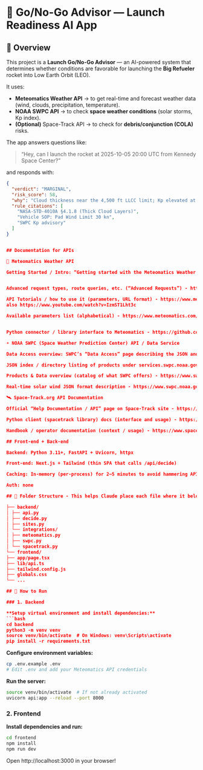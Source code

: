 # 🚀 Go/No-Go Advisor — Launch Readiness AI App

## 🧠 Overview
This project is a **Launch Go/No-Go Advisor** — an AI-powered system that determines whether conditions are favorable for launching the **Big Refueler** rocket into Low Earth Orbit (LEO).

It uses:
- **Meteomatics Weather API** → to get real-time and forecast weather data (wind, clouds, precipitation, temperature).  
- **NOAA SWPC API** → to check **space weather conditions** (solar storms, Kp index).  
- **(Optional)** Space-Track API → to check for **debris/conjunction (COLA)** risks.  

The app answers questions like:
> “Hey, can I launch the rocket at 2025-10-05 20:00 UTC from Kennedy Space Center?”

and responds with:
```json
{
  "verdict": "MARGINAL",
  "risk_score": 58,
  "why": "Cloud thickness near the 4,500 ft LLCC limit; Kp elevated at 6...",
  "rule_citations": [
    "NASA-STD-4010A §4.1.8 (Thick Cloud Layers)",
    "Vehicle SOP: Pad Wind Limit 30 kn",
    "SWPC Kp advisory"
  ]
}


## Documentation for APIs

📡 Meteomatics Weather API

Getting Started / Intro: “Getting started with the Meteomatics Weather API” — REST usage, examples, etc. - https://www.meteomatics.com/en/api/getting-started/?utm_source=chatgpt.com


Advanced request types, route queries, etc. (“Advanced Requests”) - https://www.meteomatics.com/en/api/request/advanced-requests/?utm_source=chatgpt.com

API Tutorials / how to use it (parameters, URL format) - https://www.meteomatics.com/en/api/api-tutorials/?utm_source=chatgpt.com 
also https://www.youtube.com/watch?v=IzmST1Lht3c

Available parameters list (alphabetical) - https://www.meteomatics.com/en/api/available-parameters/alphabetic-list/?utm_source=chatgpt.com


Python connector / library interface to Meteomatics - https://github.com/meteomatics/python-connector-api?utm_source=chatgpt.com

☀️ NOAA SWPC (Space Weather Prediction Center) API / Data Service

Data Access overview: SWPC’s “Data Access” page describing the JSON and product service endpoints - https://www.swpc.noaa.gov/content/data-access?utm_source=chatgpt.com

JSON index / directory listing of products under services.swpc.noaa.gov/json/ - https://services.swpc.noaa.gov/json/?utm_source=chatgpt.com

Products & Data overview (catalog of what SWPC offers) - https://www.swpc.noaa.gov/products-and-data?utm_source=chatgpt.com

Real-time solar wind JSON format description - https://www.swpc.noaa.gov/products/real-time-solar-wind?utm_source=chatgpt.com

🛰️ Space-Track.org API Documentation

Official “Help Documentation / API” page on Space-Track site - https://www.space-track.org/documentation?utm_source=chatgpt.com

Python client (spacetrack library) docs (interface and usage) - https://spacetrack.readthedocs.io/en/stable/?utm_source=chatgpt.com

Handbook / operator documentation (context / usage) - https://www.space-track.org/documents/Spacetrack_Handbook_for_Operators.pdf?utm_source=chatgpt.com

## Front-end + Back-end

Backend: Python 3.11+, FastAPI + Uvicorn, httpx

Front-end: Next.js + Tailwind (thin SPA that calls /api/decide)

Caching: In-memory (per-process) for 2–5 minutes to avoid hammering APIs

Auth: none

## 📁 Folder Structure - This helps Claude place each file where it belongs.

├── backend/
│ ├── api.py
│ ├── decide.py
│ ├── sites.py
│ └── integrations/
│ ├── meteomatics.py
│ ├── swpc.py
│ └── spacetrack.py
└── frontend/
├── app/page.tsx
├── lib/api.ts
├── tailwind.config.js
├── globals.css
└── ...

## 🧩 How to Run

### 1. Backend

**Setup virtual environment and install dependencies:**
```bash
cd backend
python3 -m venv venv
source venv/bin/activate  # On Windows: venv\Scripts\activate
pip install -r requirements.txt
```

**Configure environment variables:**
```bash
cp .env.example .env
# Edit .env and add your Meteomatics API credentials
```

**Run the server:**
```bash
source venv/bin/activate  # If not already activated
uvicorn api:app --reload --port 8000
```

### 2. Frontend

**Install dependencies and run:**
```bash
cd frontend
npm install
npm run dev
```

Open http://localhost:3000 in your browser!